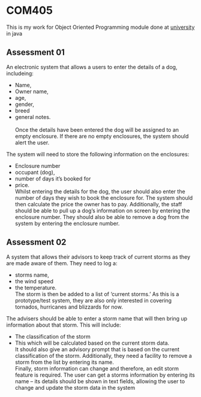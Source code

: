 # COM405
This is my work for Object Oriented Programming module done at [university](https://www.solent.ac.uk/) in java

## Assessment 01
An electronic system that allows a users to enter the details of a dog, includeing:
* Name, 
* Owner name, 
* age, 
* gender, 
* breed 
* general notes.<br/>    
Once the details have been entered the dog will be assigned to an empty enclosure. If there are no empty enclosures, the system should alert the user.

The system will need to store the following information on the enclosures:
* Enclosure number
* occupant (dog), 
* number of days it’s booked for 
* price.<br/>
Whilst entering the details for the dog, the user should also enter the number of days they wish to book the enclosure for. The system should then calculate the price the owner has to pay. Additionally, the staff should be able to pull up a dog’s information on screen by entering the enclosure number. They should also be able to remove a dog from the system by entering the enclosure number.

## Assessment 02
A system that allows their advisors to keep track of current storms as they are made aware of them. They need to log a:
* storms name, 
* the wind speed 
* the temperature.   <br/> 
The storm is then be added to a list of ‘current storms.’ As this is a prototype/test system, they are also only interested in covering tornados, hurricanes and blizzards for now.

The advisers should be able to enter a storm name that will then bring up information about that storm. This will include: 
* The classification of the storm 
* This which will be calculated based on the current storm data.  <br/>
It should also give an advisory prompt that is based on the current classification of the storm. Additionally, they need a facility to remove a storm from the list by entering its name. <br/>
Finally, storm information can change and therefore, an edit storm feature is required. The user can get a storms information by entering its name – its details should be shown in text fields, allowing the user to change and update the storm data in the system
